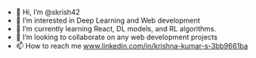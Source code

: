 - 👋 Hi, I’m @skrish42
- 👀 I’m interested in Deep Learning and Web development
- 🌱 I’m currently learning React, DL models, and RL algorithms.
- 💞️ I’m looking to collaborate on any web development projects 
- 📫 How to reach me www.linkedin.com/in/krishna-kumar-s-3bb9661ba

<!---
skrish42/skrish42 is a ✨ special ✨ repository because its `README.md` (this file) appears on your GitHub profile.
You can click the Preview link to take a look at your changes.
--->
